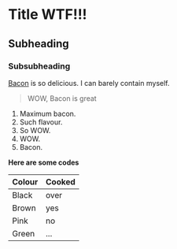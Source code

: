 # Title WTF!!!  
## Subheading  
### Subsubheading

[Bacon](http://en.wikipedia.org/wiki/Bacon) is so delicious. I can barely contain myself.  

> WOW, Bacon is great

1. Maximum bacon.
2. Such flavour.
3. So WOW.
4. WOW.
5. Bacon.

**Here are some codes**

|Colour|Cooked|
|------|------|
|Black |over  |
|Brown |yes   |  
|Pink  |no    |
|Green |...   |
